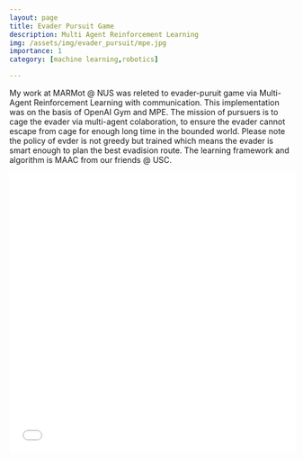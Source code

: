 ```yaml
---
layout: page
title: Evader Pursuit Game
description: Multi Agent Reinforcement Learning
img: /assets/img/evader_pursuit/mpe.jpg
importance: 1
category: [machine learning,robotics] 

---
```

My work at MARMot @ NUS was releted to evader-puruit game via Multi-Agent Reinforcement Learning with communication. This implementation was on the basis of OpenAI Gym and MPE. The mission of pursuers is to cage the evader via multi-agent colaboration, to ensure the evader cannot escape from cage for enough long time in the bounded world. Please note the policy of evder is not greedy but trained which means the evader is smart enough to plan the best evadision route. The learning framework and algorithm is MAAC from our friends @ USC.

<div  align="center">    
<iframe height=498 width=510 src="//player.bilibili.com/player.html?aid=250257286&bvid=BV1jv411P75D&cid=403689306&page=1" scrolling="no" border="0" frameborder="no" framespacing="0" allowfullscreen="true"> </iframe>
</div>
